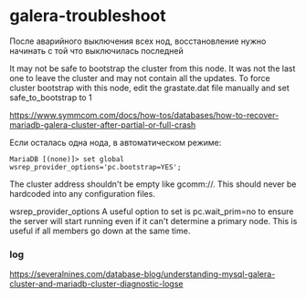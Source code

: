 galera-troubleshoot
===================


После аварийного выключения всех нод, восстановление нужно начинать с той что выключилась последней

It may not be safe to bootstrap the cluster from this node. It was not the last one to leave the cluster and may not contain all the updates. To force cluster bootstrap with this node, edit the grastate.dat file manually and set safe_to_bootstrap to 1

<https://www.symmcom.com/docs/how-tos/databases/how-to-recover-mariadb-galera-cluster-after-partial-or-full-crash>

Если осталась одна нода, в автоматическом режиме:

    MariaDB [(none)]> set global wsrep_provider_options='pc.bootstrap=YES';
    
    
The cluster address shouldn't be empty like gcomm://. This should never be hardcoded into any configuration files. 

wsrep_provider_options
A useful option to set is pc.wait_prim=no to ensure the server will start running even if it can't determine a primary node. This is useful if all members go down at the same time.


### log
https://severalnines.com/database-blog/understanding-mysql-galera-cluster-and-mariadb-cluster-diagnostic-logse
